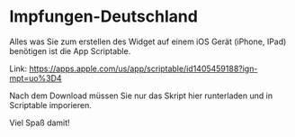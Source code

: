 # Impfungen-Deutschland

Alles was Sie zum erstellen des Widget auf einem iOS Gerät (iPhone, IPad) benötigen ist die App Scriptable. 

Link: https://apps.apple.com/us/app/scriptable/id1405459188?ign-mpt=uo%3D4

Nach dem Download müssen Sie nur das Skript hier runterladen und in Scriptable imporieren. 

Viel Spaß damit! 
